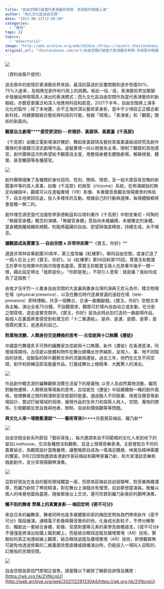 ```yaml
---
title: "自由空間打破當代表演藝術常規　多部製作陸續上演"
author: "西九文化區自由空間"
date: "2021-08-13T12:00:00"
categories:
  - "藝術"
tags: []
topics:
  - "Advertorial"
image: "http://web.archive.org/web/2020im_/https://assets.thestandnews.com/media/photos/cover_fowOqvt.jpeg"
original_url: "thestandnews.com/art/自由空間打破當代表演藝術常規-多部製作陸續上演"
---
```

![](http://web.archive.org/web/2020im_/https://assets.thestandnews.com/media/photos/cover_fowOqvt.jpeg)

（資料由客戶提供）

過去兩年的疫情於表演藝術界來說，最深刻莫過於反覆閉館和逐步恢復50%、75%入座率，及相應在創作和行政上的挑戰。經此一役／疫，表演藝術界加緊腳步發展延伸現場真人演出的表演模式；西九文化區自由空間作為當代表演藝術的新樞紐，亦銳意更廣泛和深入地應用科技和創意。2021下半年，自由空間將上演多元化的製作；除了本地薑，亦​​不乏海外頂尖藝術家身影，當中不少項目正正糅合嶄新科技，持續實驗結合藝術與科技的可能，發掘「現場」、「表演者」和「觀眾」關係的新面向。

**觀眾自主劇場****感受更深刻**──**許雅舒、黃碧琪、黃嘉瀛《千高原》**

《千高原》由獨立電影導演許雅舒、舞蹈家黃碧琪及藝術家黃嘉瀛組成研究及創作團隊的多媒體沉浸式劇場作品。虛擬實境一向以視覺為主導，限制了觀眾的其他感官，創作團隊這次則希望給予觀眾自主度，用整個身體去體驗劇場，解鎖視覺、聽覺、甚至觸感等各種感官。

**![](http://web.archive.org/web/2020im_/https://assets.thestandnews.com/media/photos/ATP-og.jpg)**

創作團隊搜集了各種關於身份認同、性別、關係、情慾，及一般大眾容易忽略的新聞事件等的真人真事，如像《千高原》的根莖（rhizome）系統，在佈滿網般的無定向線路中，觀眾可以在虛擬實境（VR）影像、多重聲音景觀及現場實景的佈局下，自主地來回往返，投入多樣性的互動。根據自己的行動與選擇，每場體驗都將會是獨一無二的。

創作理念源至當代法國哲學家德勒茲和瓜塔利著作《千高原》中對安東尼・阿陶的「無器官身體」概念的演繹。「無器官身體」意指尚未被編碼、未被確定的身體。當身體脫離組織和規範，則能將蘊藏的自由、慾望與強度釋放，持續生成，永不竭息。

**讓觀眾成為賈寶玉──自由空間** **x** **非常林奕華****《寶玉，你好》**

適逢非常林奕華創團30周年，第三度改編《紅樓夢》，聯同自由空間，度身訂造了一個人在台上的《寶玉，你好》。以《紅樓夢》第56回和第115回，賈寶玉和甄寶玉於夢中及現實中的兩次相會為靈感。賈寶玉和甄寶玉兩人在原著中幾乎一模一樣，藉此設定帶出「我即是你」、「你即是我」，不禁引人思索：我是誰？我如何成為了這個我？

由鬼才伍宇烈一人置身自由空間的大盒裏與置身台灣的演員王宏元為伴，糅合物理在場（physical presence），以及在數位時代逐漸普遍的遠程在場（tele-presence）即時傳輸，共享一個舞台，合演一齣獨腳戲。《寶玉，你好》空間文本為主軸，演出全長75分鐘，不設觀眾席，觀眾可於場內自由站立或走動，在光影之間穿梭，遊走虛實空間中。《寶玉，你好》是為此時此刻打造的一齣劇場作品，每個人在裏面將會感受到和寶玉的「十二重連結」，是命、是運、是鏡、是夢，是借賈的寶玉，是遇真的自己。

**對萬物流變、人類身份交迭轉換的思考──古佳妮與十口無團《遷徙》**

中國當代舞壇炙手可熱的編舞家古佳妮與十口無團，新作《遷徙》在香港首演，同樣值得期待。古佳妮以肢體和物件在舞台建構出世界縮影，呈現人、事、物不同階段的狀態，從斷裂的碎片觀察生命的流變與遷徙。過去三年，他們在北京不同空間，創作和排練這部高能量作品，打磨成舞台上極精準、大膽驚人的演出。

![](http://web.archive.org/web/2020im_/https://assets.thestandnews.com/media/photos/Gu_BANNER2_1500_x_1000px.jpg)

作品創作概念源於編舞觀察消費生活留下的廢棄物, 以至人及自然萬物流動，繼而對動物遷移、人類移居等現象的思考。古佳妮在《遷徙》中延續獨樹一幟的創作風格，發揮舞者之間的精湛默契及堅韌的能量。通過融入不同裝置、視覺及聲音等劇場設計，嘗試打破場域的局限，展現作品的生命力和探索人與人、空間、萬物的關係，引發觀眾反思自我與他者、限制、自由和價值觀等等問題。

**與文化人來一場輕鬆漫談****——****藝術宵夜****9****月嘉賓莊梅岩、羅乃新**

**![](http://web.archive.org/web/2020im_/https://assets.thestandnews.com/media/photos/KV.jpg)**

自由空間全新系列節目「藝術宵夜」，每次邀請來自不同範疇的文化人來到地下的留白Livehouse，交流各種想法和觀察，並送上現場音樂表演。主廚會配合不同的嘉賓組合，為觀眾設計當晚餐牌，讓整晚節目成為一場滿足聽覺、味覺及精神需要的饗宴。9月2日頭炮邀請香港劇作家莊梅岩和鋼琴家羅乃新，和大家漫談音樂和戲劇創作，並分享現場鋼琴演奏。

![](http://web.archive.org/web/2020im_/https://assets.thestandnews.com/media/photos/artists.jpg)

這對好朋友在各自的藝術領域獨當一面，但原來莊梅岩自幼習鋼琴，對音樂興趣濃厚，而羅乃新除了琴技精湛，對在舞台上演戲亦有憧憬，自幼夢想當演員。晚餐以兩人的味覺地圖為靈感，隨後緊接台上交流，還可欣賞到羅乃新美妙的鋼琴演奏。

**觸不到的舞者** **熒幕上的真實身影──梅田宏明《密不可分》**

來自日本的編舞家、舞者同時也是多媒體藝術家的梅田宏明為我們帶來新作《密不可分》階段展演。通曉電子影像與聲音藝術的他，化身成光影粒子，不停分解聚合，獨創出一套結合身體、影像、官感刺激等元素的美學及肢體語言。《密不可分》不僅僅是將演出拍攝上載到網上，而是結合眼球追蹤及擴增實境（AR）技術，實驗如何真正地連結線上觀眾，結合眼球追蹤及擴增實境（AR）技術，即使觀眾無可避免地透過熒幕的二維畫面欣賞直播或錄播演出時，仍能投入一場叫人目眩的、幻覺般的另類空間。

![](http://web.archive.org/web/2020im_/https://assets.thestandnews.com/media/photos/Umeda_og_GJmlfTB.jpg)

自由空間各節目門票現正發售。請瀏覽以下網頁了解節目詳情及購票：[https://wk.org.hk/2VNcrpU](http://web.archive.org/web/20211229133044/https://wk.org.hk/2VNcrpU)
